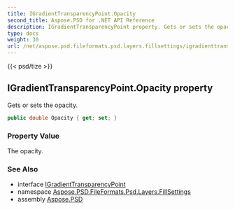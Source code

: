 ```yaml
---
title: IGradientTransparencyPoint.Opacity
second_title: Aspose.PSD for .NET API Reference
description: IGradientTransparencyPoint property. Gets or sets the opacity
type: docs
weight: 30
url: /net/aspose.psd.fileformats.psd.layers.fillsettings/igradienttransparencypoint/opacity/
---
```

{{< psd/tize >}}
## IGradientTransparencyPoint.Opacity property

Gets or sets the opacity.

```csharp
public double Opacity { get; set; }
```

### Property Value

The opacity.

### See Also

* interface [IGradientTransparencyPoint](../)
* namespace [Aspose.PSD.FileFormats.Psd.Layers.FillSettings](../../igradienttransparencypoint/)
* assembly [Aspose.PSD](../../../)



